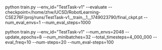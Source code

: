 python train.py --env_id="TestTask-v1" --evaluate --checkpoint=/home/zhw/UCSD/RobotLearning-CSE276F/proj/runs/TestTask-v1__train__1__1749023790/final_ckpt.pt --num_eval_envs=1 --num_eval_steps=1000





python train.py --env_id="TestTask-v1" --num_envs=2048 --update_epochs=8 --num_minibatches=32 --total_timesteps=4_000_000 --eval_freq=10 --num-steps=20 --num_eval-steps=100
